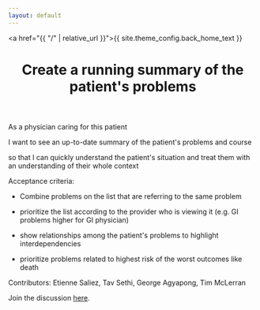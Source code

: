 ```yaml
---
layout: default
---
```


<a href="{{ "/" | relative_url }}">{{ site.theme_config.back_home_text }}</a>

<header>
  <h1>Create a running summary of the patient's problems
</h1>
</header>

As a physician caring for this patient

I want to see an up-to-date summary of the patient's problems and course

so that I can quickly understand the patient's situation and treat them with an understanding of their whole context

Acceptance criteria:

- Combine problems on the list that are referring to the same problem

- prioritize the list according to the provider who is viewing it (e.g. GI problems higher for GI physician)

- show relationships among the patient's problems to highlight interdependencies

- prioritize problems related to highest risk of the worst outcomes like death

Contributors: Etienne Saliez, Tav Sethi, George Agyapong, Tim McLerran

Join the discussion [here](https://github.com/MIS-GrApH-AI/mis-graph-ai.github.io/discussions/4).